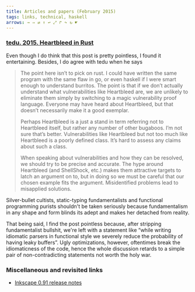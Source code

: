 ```yaml
---
title: Articles and papers (February 2015)
tags: links, technical, haskell
arrows: → ⇒ ⇄ ↑ ↩ ⤢ ↱ ↷ ↻ ☛
---
```


### [tedu. 2015. Heartbleed in Rust](http://www.tedunangst.com/flak/post/heartbleed-in-rust)

Even though I do think that this post is pretty pointless, I found it entertaining.
Besides, I do agree with tedu when he says

>  The point here isn’t to pick on rust. I could have written the same program
>  with the same flaw in go, or even haskell if I were smart enough to
>  understand burritos. The point is that if we don’t actually understand what
>  vulnerabilities like Heartbleed are, we are unlikely to eliminate them
>  simply by switching to a magic vulnerability proof language. Everyone may
>  have heard about Heartbleed, but that doesn’t necessarily make it a good
>  exemplar.
>
> Perhaps Heartbleed is a just a stand in term referring not to Heartbleed
> itself, but rather any number of other bugaboos. I’m not sure that’s better.
> Vulnerabilities like Heartbleed but not too much like Heartbleed is a poorly
> defined class. It’s hard to assess any claims about such a class.
>
> When speaking about vulnerabilities and how they can be resolved, we should
> try to be precise and accurate. The hype around Heartbleed (and ShellShock,
> etc.) makes them attractive targets to latch an argument on to, but in doing
> so we must be careful that our chosen example fits the argument.
> Misidentified problems lead to misapplied solutions.

Silver-bullet cultists, static-typing fundamentalists and functional
programming purists shouldn't be taken seriously because fundamentalism in any
shape and form blinds its adept and makes her detached from reality.

That being said, I find the post pointless because, after stripping fundamentalist
bullshit, we're left with a statement like “while writing idiomatic parsers in
functional style we severely reduce the probability of having leaky buffers”. 
Ugly optimizations, however, oftentimes break the idiomaticness of the code, hence
the whole discussion retards to a simple pair of non-contradicting statements not
worth the holy war.

### Miscellaneous and revisited links

- [Inkscape 0.91 release notes](http://wiki.inkscape.org/wiki/index.php/Release_notes/0.91)
